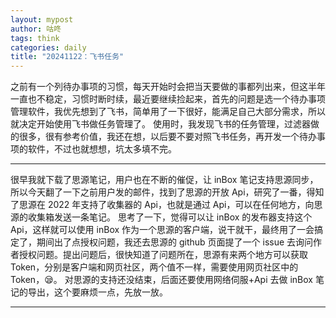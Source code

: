 ```yaml
---
layout: mypost
author: 咕咚
tags: think
categories: daily
title: "20241122：飞书任务"
---
```


之前有一个列待办事项的习惯，每天开始时会把当天要做的事都列出来，但这半年一直也不稳定，习惯时断时续，最近要继续捡起来，首先的问题是选一个待办事项管理软件，我优先想到了飞书，简单用了一下很好，能满足自己大部分需求，所以就决定开始使用飞书做任务管理了。
使用时，我发现飞书的任务管理，过滤器做的很多，很有参考价值，我还在想，以后要不要对照飞书任务，再开发一个待办事项的软件，不过也就想想，坑太多填不完。

---
很早我就下载了思源笔记，用户也在不断的催促，让 inBox 笔记支持思源同步，所以今天翻了一下之前用户发的邮件，找到了思源的开放 Api，研究了一番，得知了思源在 2022 年支持了收集器的 Api，也就是通过 Api，可以在任何地方，向思源的收集箱发送一条笔记。
思考了一下，觉得可以让 inBox 的发布器支持这个 Api，这样就可以使用 inBox 作为一个思源的客户端，说干就干，最终用了一会搞定了，期间出了点授权问题，我还去思源的 github 页面提了一个 issue 去询问作者授权问题。提出问题后，很快知道了问题所在，思源有来两个地方可以获取 Token，分别是客户端和网页社区，两个值不一样，需要使用网页社区中的 Token，😪。
对思源的支持还没结束，后面还要使用网络伺服+Api 去做 inBox 笔记的导出，这个要麻烦一点，先放一放。

---
